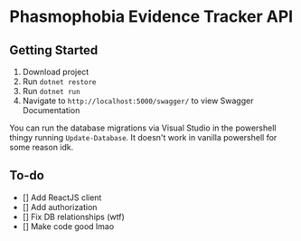 # Phasmophobia Evidence Tracker API

## Getting Started

1. Download project
2. Run `dotnet restore`
3. Run `dotnet run`
4. Navigate to `http://localhost:5000/swagger/` to view Swagger Documentation

You can run the database migrations via Visual Studio in the powershell thingy running `Update-Database`. It doesn't work in vanilla powershell for some reason idk.

## To-do

- [] Add ReactJS client
- [] Add authorization
- [] Fix DB relationships (wtf)
- [] Make code good lmao